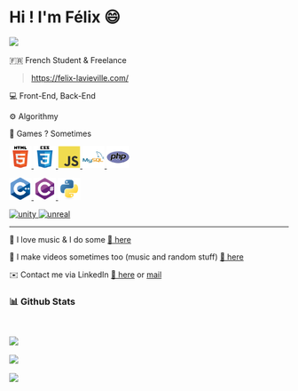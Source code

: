 # Hi ! I'm Félix 😄

![](https://komarev.com/ghpvc/?username=TuberculeP&color=blue&style=for-the-badge)

🇫🇷 French Student & Freelance

> https://felix-lavieville.com/

💻 Front-End, Back-End

⚙️ Algorithmy

👾 Games ? Sometimes

<p align="left"> 
<a href="https://www.w3.org/html/" target="_blank" rel="noreferrer"> <img src="https://raw.githubusercontent.com/devicons/devicon/master/icons/html5/html5-original-wordmark.svg" alt="html5" width="40" height="40"/> </a> 
<a href="https://www.w3schools.com/css/" target="_blank" rel="noreferrer"> <img src="https://raw.githubusercontent.com/devicons/devicon/master/icons/css3/css3-original-wordmark.svg" alt="css3" width="40" height="40"/> </a> 
<a href="https://developer.mozilla.org/en-US/docs/Web/JavaScript" target="_blank" rel="noreferrer"> <img src="https://raw.githubusercontent.com/devicons/devicon/master/icons/javascript/javascript-original.svg" alt="javascript" width="40" height="40"/> </a> 
<a href="https://www.mysql.com/" target="_blank" rel="noreferrer"> <img src="https://raw.githubusercontent.com/devicons/devicon/master/icons/mysql/mysql-original-wordmark.svg" alt="mysql" width="40" height="40"/> </a>
<a href="https://www.php.net" target="_blank" rel="noreferrer"> <img src="https://raw.githubusercontent.com/devicons/devicon/master/icons/php/php-original.svg" alt="php" width="40" height="40"/> </a> 

<a href="https://www.w3schools.com/cpp/" target="_blank" rel="noreferrer"> <img src="https://raw.githubusercontent.com/devicons/devicon/master/icons/cplusplus/cplusplus-original.svg" alt="cplusplus" width="40" height="40"/> </a> 
<a href="https://www.w3schools.com/cs/" target="_blank" rel="noreferrer"> <img src="https://raw.githubusercontent.com/devicons/devicon/master/icons/csharp/csharp-original.svg" alt="csharp" width="40" height="40"/> </a> 
<a href="https://www.python.org" target="_blank" rel="noreferrer"> <img src="https://raw.githubusercontent.com/devicons/devicon/master/icons/python/python-original.svg" alt="python" width="40" height="40"/> </a>

<a href="https://unity.com/" target="_blank" rel="noreferrer"> <img src="https://www.vectorlogo.zone/logos/unity3d/unity3d-icon.svg" alt="unity" width="40" height="40"/> </a> 
<a href="https://unrealengine.com/" target="_blank" rel="noreferrer"> <img src="https://raw.githubusercontent.com/kenangundogan/fontisto/036b7eca71aab1bef8e6a0518f7329f13ed62f6b/icons/svg/brand/unreal-engine.svg" alt="unreal" width="40" height="40"/> </a> </p>

---

🎵 I love music & I do some <a href="https://soundcloud.com/tuberculepoirot" target="_blank">🔗 here</a>

🎥 I make videos sometimes too (music and random stuff) <a href="https://www.youtube.com/channel/UC9em51Z47AutNLQb7DGL7Mg" target="_blank">🔗 here</a>

✉️ Contact me via LinkedIn <a href="https://www.linkedin.com/in/felix-lavieville/" target="_blank">🔗 here</a> or <a href="mailto:lavieville.felix@gmail.com">mail</a>

<h3>📊 Github Stats</h3>
<br>
<p><img align="left" src= "https://github-profile-trophy.vercel.app/?username=tuberculep&theme=tokyonight"/><p>
<br>
<p><img align="center" src= "https://github-readme-stats.vercel.app/api?username=tuberculep&show_icons=true&theme=tokyonight"/><p>
<p><img align="center" src= "https://github-readme-stats.vercel.app/api/top-langs/?username=tuberculep&show_icons=true&theme=tokyonight"/><p>
